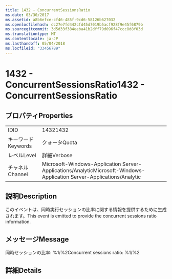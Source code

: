 ```yaml
---
title: 1432 - ConcurrentSessionsRatio
ms.date: 03/30/2017
ms.assetid: a8b6efce-cf46-485f-9cd6-58126b627032
ms.openlocfilehash: dc27e7fd442cfd45d7019b5acf928f9e45f6879b
ms.sourcegitcommit: 3d5d33f384eeba41b2dff79d096f47ccc8d8f03d
ms.translationtype: MT
ms.contentlocale: ja-JP
ms.lasthandoff: 05/04/2018
ms.locfileid: "33456789"
---
```

# <a name="1432---concurrentsessionsratio"></a><span data-ttu-id="e8acc-102">1432 - ConcurrentSessionsRatio</span><span class="sxs-lookup"><span data-stu-id="e8acc-102">1432 - ConcurrentSessionsRatio</span></span>
## <a name="properties"></a><span data-ttu-id="e8acc-103">プロパティ</span><span class="sxs-lookup"><span data-stu-id="e8acc-103">Properties</span></span>  
  
|||  
|-|-|  
|<span data-ttu-id="e8acc-104">ID</span><span class="sxs-lookup"><span data-stu-id="e8acc-104">ID</span></span>|<span data-ttu-id="e8acc-105">1432</span><span class="sxs-lookup"><span data-stu-id="e8acc-105">1432</span></span>|  
|<span data-ttu-id="e8acc-106">キーワード</span><span class="sxs-lookup"><span data-stu-id="e8acc-106">Keywords</span></span>|<span data-ttu-id="e8acc-107">クォータ</span><span class="sxs-lookup"><span data-stu-id="e8acc-107">Quota</span></span>|  
|<span data-ttu-id="e8acc-108">レベル</span><span class="sxs-lookup"><span data-stu-id="e8acc-108">Level</span></span>|<span data-ttu-id="e8acc-109">詳細</span><span class="sxs-lookup"><span data-stu-id="e8acc-109">Verbose</span></span>|  
|<span data-ttu-id="e8acc-110">チャネル</span><span class="sxs-lookup"><span data-stu-id="e8acc-110">Channel</span></span>|<span data-ttu-id="e8acc-111">Microsoft-Windows-Application Server-Applications/Analytic</span><span class="sxs-lookup"><span data-stu-id="e8acc-111">Microsoft-Windows-Application Server-Applications/Analytic</span></span>|  
  
## <a name="description"></a><span data-ttu-id="e8acc-112">説明</span><span class="sxs-lookup"><span data-stu-id="e8acc-112">Description</span></span>  
 <span data-ttu-id="e8acc-113">このイベントは、同時実行セッションの比率に関する情報を提供するために生成されます。</span><span class="sxs-lookup"><span data-stu-id="e8acc-113">This event is emitted to provide the concurrent sessions ratio information.</span></span>  
  
## <a name="message"></a><span data-ttu-id="e8acc-114">メッセージ</span><span class="sxs-lookup"><span data-stu-id="e8acc-114">Message</span></span>  
 <span data-ttu-id="e8acc-115">同時セッションの比率: %1/%2</span><span class="sxs-lookup"><span data-stu-id="e8acc-115">Concurrent sessions ratio: %1/%2</span></span>  
  
## <a name="details"></a><span data-ttu-id="e8acc-116">詳細</span><span class="sxs-lookup"><span data-stu-id="e8acc-116">Details</span></span>
